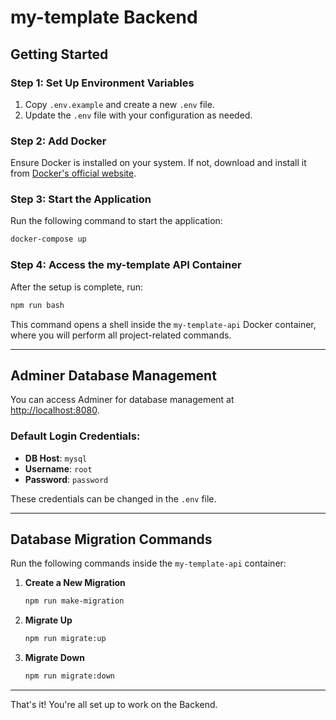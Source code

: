 # my-template Backend

## Getting Started

### Step 1: Set Up Environment Variables
1. Copy `.env.example` and create a new `.env` file.
2. Update the `.env` file with your configuration as needed.

### Step 2: Add Docker
Ensure Docker is installed on your system. If not, download and install it from [Docker's official website](https://www.docker.com/).

### Step 3: Start the Application
Run the following command to start the application:
```bash
docker-compose up
```

### Step 4: Access the my-template API Container
After the setup is complete, run:
```bash
npm run bash
```
This command opens a shell inside the `my-template-api` Docker container, where you will perform all project-related commands.

---

## Adminer Database Management
You can access Adminer for database management at [http://localhost:8080](http://localhost:8080).

### Default Login Credentials:
- **DB Host**: `mysql`
- **Username**: `root`
- **Password**: `password`

These credentials can be changed in the `.env` file.

---

## Database Migration Commands
Run the following commands inside the `my-template-api` container:

1. **Create a New Migration**
   ```bash
   npm run make-migration
   ```

2. **Migrate Up**
   ```bash
   npm run migrate:up
   ```

3. **Migrate Down**
   ```bash
   npm run migrate:down
   ```

---

That's it! You're all set up to work on the Backend.

